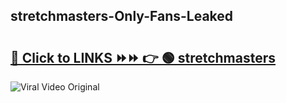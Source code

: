 
 ## stretchmasters-Only-Fans-Leaked

# <h2><a href="https://clipsfans.com/stretchmasters&ref=git">🔗 Click to LINKS ⏩⏩ 👉 🟢 stretchmasters </a></h2>

<a href="https://clipsfans.com/stretchmasters&ref=git" rel="nofollow" data-target="animated-image.originalLink"><img src="https://i.ibb.co.com/xMMVF88/686577567.gif" alt="Viral Video Original" style="max-width: 100%; display: inline-block;" data-target="animated-image.originalImage"></a>
